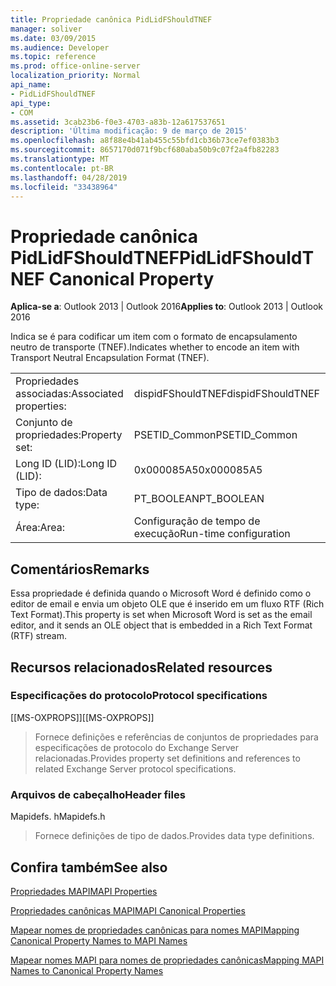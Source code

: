 ```yaml
---
title: Propriedade canônica PidLidFShouldTNEF
manager: soliver
ms.date: 03/09/2015
ms.audience: Developer
ms.topic: reference
ms.prod: office-online-server
localization_priority: Normal
api_name:
- PidLidFShouldTNEF
api_type:
- COM
ms.assetid: 3cab23b6-f0e3-4703-a83b-12a617537651
description: 'Última modificação: 9 de março de 2015'
ms.openlocfilehash: a8f88e4b41ab455c55bfd1cb36b73ce7ef0383b3
ms.sourcegitcommit: 8657170d071f9bcf680aba50b9c07f2a4fb82283
ms.translationtype: MT
ms.contentlocale: pt-BR
ms.lasthandoff: 04/28/2019
ms.locfileid: "33438964"
---
```

# <a name="pidlidfshouldtnef-canonical-property"></a><span data-ttu-id="29d56-103">Propriedade canônica PidLidFShouldTNEF</span><span class="sxs-lookup"><span data-stu-id="29d56-103">PidLidFShouldTNEF Canonical Property</span></span>

  
  
<span data-ttu-id="29d56-104">**Aplica-se a**: Outlook 2013 | Outlook 2016</span><span class="sxs-lookup"><span data-stu-id="29d56-104">**Applies to**: Outlook 2013 | Outlook 2016</span></span> 
  
<span data-ttu-id="29d56-105">Indica se é para codificar um item com o formato de encapsulamento neutro de transporte (TNEF).</span><span class="sxs-lookup"><span data-stu-id="29d56-105">Indicates whether to encode an item with Transport Neutral Encapsulation Format (TNEF).</span></span> 
  
|||
|:-----|:-----|
|<span data-ttu-id="29d56-106">Propriedades associadas:</span><span class="sxs-lookup"><span data-stu-id="29d56-106">Associated properties:</span></span>  <br/> |<span data-ttu-id="29d56-107">dispidFShouldTNEF</span><span class="sxs-lookup"><span data-stu-id="29d56-107">dispidFShouldTNEF</span></span>  <br/> |
|<span data-ttu-id="29d56-108">Conjunto de propriedades:</span><span class="sxs-lookup"><span data-stu-id="29d56-108">Property set:</span></span>  <br/> |<span data-ttu-id="29d56-109">PSETID_Common</span><span class="sxs-lookup"><span data-stu-id="29d56-109">PSETID_Common</span></span>  <br/> |
|<span data-ttu-id="29d56-110">Long ID (LID):</span><span class="sxs-lookup"><span data-stu-id="29d56-110">Long ID (LID):</span></span>  <br/> |<span data-ttu-id="29d56-111">0x000085A5</span><span class="sxs-lookup"><span data-stu-id="29d56-111">0x000085A5</span></span>  <br/> |
|<span data-ttu-id="29d56-112">Tipo de dados:</span><span class="sxs-lookup"><span data-stu-id="29d56-112">Data type:</span></span>  <br/> |<span data-ttu-id="29d56-113">PT_BOOLEAN</span><span class="sxs-lookup"><span data-stu-id="29d56-113">PT_BOOLEAN</span></span>  <br/> |
|<span data-ttu-id="29d56-114">Área:</span><span class="sxs-lookup"><span data-stu-id="29d56-114">Area:</span></span>  <br/> |<span data-ttu-id="29d56-115">Configuração de tempo de execução</span><span class="sxs-lookup"><span data-stu-id="29d56-115">Run-time configuration</span></span>  <br/> |
   
## <a name="remarks"></a><span data-ttu-id="29d56-116">Comentários</span><span class="sxs-lookup"><span data-stu-id="29d56-116">Remarks</span></span>

<span data-ttu-id="29d56-117">Essa propriedade é definida quando o Microsoft Word é definido como o editor de email e envia um objeto OLE que é inserido em um fluxo RTF (Rich Text Format).</span><span class="sxs-lookup"><span data-stu-id="29d56-117">This property is set when Microsoft Word is set as the email editor, and it sends an OLE object that is embedded in a Rich Text Format (RTF) stream.</span></span>
  
## <a name="related-resources"></a><span data-ttu-id="29d56-118">Recursos relacionados</span><span class="sxs-lookup"><span data-stu-id="29d56-118">Related resources</span></span>

### <a name="protocol-specifications"></a><span data-ttu-id="29d56-119">Especificações do protocolo</span><span class="sxs-lookup"><span data-stu-id="29d56-119">Protocol specifications</span></span>

<span data-ttu-id="29d56-120">[[MS-OXPROPS]]</span><span class="sxs-lookup"><span data-stu-id="29d56-120">[[MS-OXPROPS]]</span></span> 
  
> <span data-ttu-id="29d56-121">Fornece definições e referências de conjuntos de propriedades para especificações de protocolo do Exchange Server relacionadas.</span><span class="sxs-lookup"><span data-stu-id="29d56-121">Provides property set definitions and references to related Exchange Server protocol specifications.</span></span>
    
### <a name="header-files"></a><span data-ttu-id="29d56-122">Arquivos de cabeçalho</span><span class="sxs-lookup"><span data-stu-id="29d56-122">Header files</span></span>

<span data-ttu-id="29d56-123">Mapidefs. h</span><span class="sxs-lookup"><span data-stu-id="29d56-123">Mapidefs.h</span></span>
  
> <span data-ttu-id="29d56-124">Fornece definições de tipo de dados.</span><span class="sxs-lookup"><span data-stu-id="29d56-124">Provides data type definitions.</span></span>
    
## <a name="see-also"></a><span data-ttu-id="29d56-125">Confira também</span><span class="sxs-lookup"><span data-stu-id="29d56-125">See also</span></span>



[<span data-ttu-id="29d56-126">Propriedades MAPI</span><span class="sxs-lookup"><span data-stu-id="29d56-126">MAPI Properties</span></span>](mapi-properties.md)
  
[<span data-ttu-id="29d56-127">Propriedades canônicas MAPI</span><span class="sxs-lookup"><span data-stu-id="29d56-127">MAPI Canonical Properties</span></span>](mapi-canonical-properties.md)
  
[<span data-ttu-id="29d56-128">Mapear nomes de propriedades canônicas para nomes MAPI</span><span class="sxs-lookup"><span data-stu-id="29d56-128">Mapping Canonical Property Names to MAPI Names</span></span>](mapping-canonical-property-names-to-mapi-names.md)
  
[<span data-ttu-id="29d56-129">Mapear nomes MAPI para nomes de propriedades canônicas</span><span class="sxs-lookup"><span data-stu-id="29d56-129">Mapping MAPI Names to Canonical Property Names</span></span>](mapping-mapi-names-to-canonical-property-names.md)


